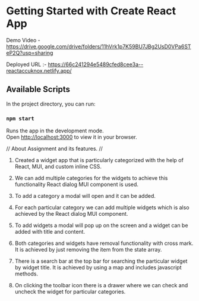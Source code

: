 # Getting Started with Create React App

Demo Video - https://drive.google.com/drive/folders/11hVrk1p7K59BU7JBg2UsD0VPa6STeP2Q?usp=sharing 

Deployed URL :- https://66c241294e5489cfed8cee3a--reactaccuknox.netlify.app/

## Available Scripts

In the project directory, you can run:

### `npm start`

Runs the app in the development mode.\
Open [http://localhost:3000](http://localhost:3000) to view it in your browser.

// About Assignment and its features. //

1. Created a widget app that is particularly categorized with the help of React, MUI, and custom inline CSS. 

2. We can add multiple categories for the widgets to achieve this functionality React dialog MUI component is used. 
3. To add a category a modal will open and it can be added. 
4. For each particular category we can add multiple widgets which is also achieved by the React dialog MUI component. 
5. To add widgets a modal will pop up on the screen and a widget can be added with title and content. 
6. Both categories and widgets have removal functionality with cross mark. It is achieved by just removing the item from the state array. 
7. There is a search bar at the top bar for searching the particular widget by widget title. It is achieved by using a map and includes javascript methods. 
8. On clicking the toolbar icon there is a drawer where we can check and uncheck the widget for particular categories.
